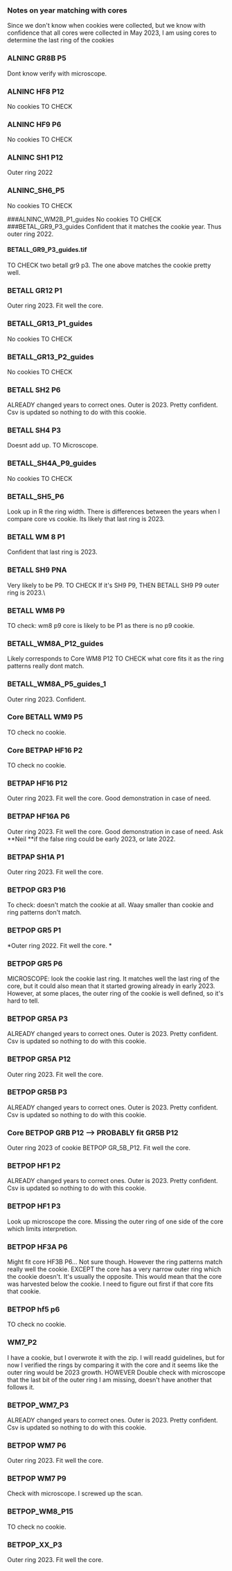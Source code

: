 ### Notes on year matching with cores
Since we don't know when cookies were collected, but we know with confidence that all cores were collected in May 2023, I am using cores to determine the last ring of the cookies

### ALNINC GR8B P5
Dont know verify with microscope.

### ALNINC HF8 P12
No cookies TO CHECK

### ALNINC HF9 P6
No cookies TO CHECK

### ALNINC SH1 P12
Outer ring 2022

### ALNINC_SH6_P5
No cookies TO CHECK

###ALNINC_WM2B_P1_guides
No cookies TO CHECK
###BETAL_GR9_P3_guides
Confident that it matches the cookie year. Thus outer ring 2022. 

#### BETALL_GR9_P3_guides.tif
TO CHECK two betall gr9 p3. The one above matches the cookie pretty well.
### BETALL GR12 P1
Outer ring 2023. Fit well the core.
### BETALL_GR13_P1_guides
No cookies TO CHECK
### BETALL_GR13_P2_guides
No cookies TO CHECK
### BETALL SH2 P6
ALREADY changed years to correct ones. Outer is 2023. Pretty confident. Csv is updated so nothing to do with this cookie. 
### BETALL SH4 P3
Doesnt add up. TO Microscope.
### BETALL_SH4A_P9_guides
No cookies TO CHECK
### BETALL_SH5_P6
Look up in R the ring width. There is differences between the years when I compare core vs cookie. Its likely that last ring is 2023. 
### BETALL WM 8 P1
Confident that last ring is 2023. 
### BETALL SH9 PNA
Very likely to be P9. TO CHECK 
If it's SH9 P9, THEN BETALL SH9 P9 outer ring is 2023.\
### BETALL WM8 P9
TO check: wm8 p9 core is likely to be P1 as there is no p9 cookie. 
### BETALL_WM8A_P12_guides
Likely corresponds to Core WM8 P12 TO CHECK what core fits it as the ring patterns really dont match.
### BETALL_WM8A_P5_guides_1
Outer ring 2023. Confident. 
### Core BETALL WM9 P5
TO check no cookie. 
### Core BETPAP HF16 P2 
TO check no cookie. 
### BETPAP HF16 P12
Outer ring 2023. Fit well the core. Good demonstration in case of need.
### BETPAP HF16A P6
Outer ring 2023. Fit well the core. Good demonstration in case of need. Ask **Neil **if the false ring could be early 2023, or late 2022.
### BETPAP SH1A P1 
Outer ring 2023. Fit well the core.
### BETPOP GR3 P16
To check: doesn't match the cookie at all. Waay smaller than cookie and ring patterns don't match.
### BETPOP GR5 P1
*Outer ring 2022. Fit well the core. *
### BETPOP GR5 P6
MICROSCOPE: look the cookie last ring. It matches well the last ring of the core, but it could also mean that it started growing already in early 2023. However, at some places, the outer ring of the cookie is well defined, so it's hard to tell. 
### BETPOP GR5A P3
ALREADY changed years to correct ones. Outer is 2023. Pretty confident. Csv is updated so nothing to do with this cookie. 
### BETPOP GR5A P12
Outer ring 2023. Fit well the core.
### BETPOP GR5B P3
ALREADY changed years to correct ones. Outer is 2023. Pretty confident. Csv is updated so nothing to do with this cookie. 
### Core BETPOP GRB P12 --> PROBABLY fit GR5B P12
Outer ring 2023 of cookie BETPOP GR_5B_P12. Fit well the core.
### BETPOP HF1 P2
ALREADY changed years to correct ones. Outer is 2023. Pretty confident. Csv is updated so nothing to do with this cookie. 
### BETPOP HF1 P3
Look up microscope the core. Missing the outer ring of one side of the core which limits interpretion. 
### BETPOP HF3A P6
Might fit core HF3B P6... Not sure though. However the ring patterns match really well the cookie. EXCEPT the core has a very narrow outer ring which the cookie doesn't. It's usually the opposite. This would mean that the core was harvested below the cookie. I need to figure out first if that core fits that cookie. 
### BETPOP hf5 p6
TO check no cookie. 
### WM7_P2 
 I have a cookie, but I overwrote it with the zip. I will readd guidelines, but for now I verified the rings by comparing it with the core and it seems like the outer ring would be 2023 growth. HOWEVER Double check with microscope that the last bit of the outer ring I am missing, doesn't have another that follows it. 

### BETPOP_WM7_P3
ALREADY changed years to correct ones. Outer is 2023. Pretty confident. Csv is updated so nothing to do with this cookie. 
 
### BETPOP WM7 P6
 Outer ring 2023. Fit well the core.
 
### BETPOP WM7 P9
Check with microscope. I screwed up the scan.

### BETPOP_WM8_P15
TO check no cookie. 

### BETPOP_XX_P3
 Outer ring 2023. Fit well the core.
 